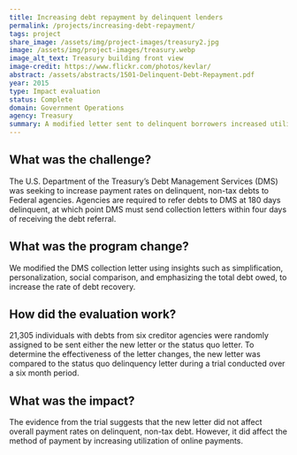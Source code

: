 ```yaml
---
title: Increasing debt repayment by delinquent lenders
permalink: /projects/increasing-debt-repayment/
tags: project
share_image: /assets/img/project-images/treasury2.jpg
image: /assets/img/project-images/treasury.webp
image_alt_text: Treasury building front view
image-credit: https://www.flickr.com/photos/kevlar/
abstract: /assets/abstracts/1501-Delinquent-Debt-Repayment.pdf
year: 2015
type: Impact evaluation
status: Complete
domain: Government Operations
agency: Treasury
summary: A modified letter sent to delinquent borrowers increased utilization of online payments
---
```

## What was the challenge?
The U.S. Department of the Treasury’s Debt Management Services (DMS) was seeking to increase payment rates on delinquent, non-tax debts to Federal agencies. Agencies are required to refer debts to DMS at 180 days delinquent, at which point DMS must send collection letters within four days of receiving the debt referral.

## What was the program change?
We modified the DMS collection letter using insights such as simplification, personalization, social comparison, and emphasizing the total debt owed, to increase the rate of debt recovery.

## How did the evaluation work?
21,305 individuals with debts from six creditor agencies were randomly assigned to be sent either the new letter or the status quo letter. To determine the effectiveness of the letter changes, the new letter was compared to the status quo delinquency letter during a trial conducted over a six month period.

## What was the impact?
The evidence from the trial suggests that the new letter did not affect overall payment rates on delinquent, non-tax debt. However, it did affect the method of payment by increasing utilization of online payments.
